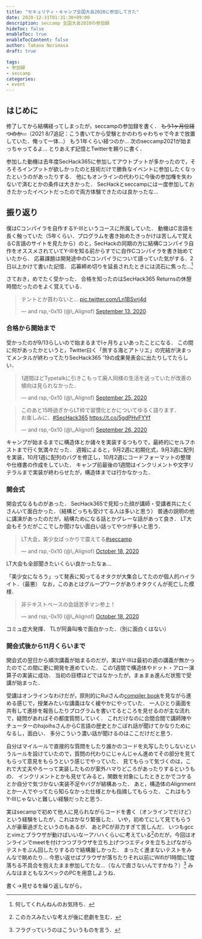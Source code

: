```yaml
---
title: "セキュリティ・キャンプ全国大会2020に参加してきた"
date: 2020-12-31T01:31:30+09:00
description: seccamp 全国大会2020の参加録
hideToc: false
enableToc: true
enableTocContent: false
author: Takana Norimasa
draft: true

tags:
- 参加録
- seccamp
categories:
- event
---
```



## はじめに
修了してから結構経ってしまったが，seccampの参加録を書く．
~~もう1ヶ月位経つのか...~~（2021 8/7追記：こう書いてから受験とかのわちゃわちゃで今まで放置していた．俺って一体...）
もう1年くらい経つのか... 次のseccamp2021が始まっちゃってるよ...
とりあえず記憶とTwitterを頼りに書く．

参加した動機は去年度SecHack365に参加してアウトプットが多かったので，そろそろインプットが欲しかったのと技術だけで勝負なイベントに参加したくなったというのがあったりする．
他にもオンラインの代わりに今後の参加権を失わないで済むとかの条件は大きかった．
SecHackとseccampには一度参加しておきたかったイベントだったので両方体験できたのは良かったな...

## 振り返り
僕はCコンパイラを自作するY-Ⅲというコースに所属していた．
動機はC言語を長く触っていた（5年くらい．プログラムを書き始めたきっかけは苦しんで覚えるC言語のサイトを見たから）のと，SecHackの同期の方に結構Cコンパイラ自作をオススメされていてY-Ⅲを知る前からすでに自作Cコンパイラを書き始めていたから．
応募課題は開発途中のCコンパイラについて語っていた気がする．2日以上かけて書いた記憶．
応募締め切りを延長されたときには流石に焦った...[^1]

[^1]:何してくれんねんのお気持ち．

さておき，めでたく受かった．
合格を知ったのはSecHack365 Returnsの休憩時間だったのをよく覚えている．
<blockquote class="twitter-tweet"><p lang="ja" dir="ltr">テントとか買わないと... <a href="https://t.co/Ln1BSvrj4d">pic.twitter.com/Ln1BSvrj4d</a></p>&mdash; and rsp,-0x10 (@\_Alignof) <a href="https://twitter.com/_Alignof/status/1305023875638419461?ref_src=twsrc%5Etfw">September 13, 2020</a></blockquote> <script async src="https://platform.twitter.com/widgets.js" charset="utf-8"></script>

### 合格から開始まで
受かったのが9/13らしいので始まるまでⅠヶ月ちょいあったことになる．
この間に何があったかというと，Twitter曰く「旅する海とアトリエ」の完結が決まってメンタルが終わってたりSecHack365 '19の成果発表会に出たりしてたらしい．
<blockquote class="twitter-tweet"><p lang="ja" dir="ltr">1週間ほどTypetalkに引きこもって廃人同様の生活を送っていたが改善の傾向は見られなかった．</p>&mdash; and rsp,-0x10 (@\_Alignof) <a href="https://twitter.com/_Alignof/status/1309376126976892929?ref_src=twsrc%5Etfw">September 25, 2020</a></blockquote> <script async src="https://platform.twitter.com/widgets.js" charset="utf-8"></script>
<blockquote class="twitter-tweet"><p lang="ja" dir="ltr">このあと15時過ぎからLT枠で習慣化とかについてゆるく語ります．<br>お楽しみに．<a href="https://twitter.com/hashtag/SecHack365?src=hash&amp;ref_src=twsrc%5Etfw">#SecHack365</a> <a href="https://t.co/5gdPHvFYYf">https://t.co/5gdPHvFYYf</a></p>&mdash; and rsp,-0x10 (@\_Alignof) <a href="https://twitter.com/_Alignof/status/1309722658402041862?ref_src=twsrc%5Etfw">September 26, 2020</a></blockquote> <script async src="https://platform.twitter.com/widgets.js" charset="utf-8"></script>
キャンプが始まるまでに構造体とか諸々を実装するつもりで，最終的にセルフホストまで行く気満々だった．
週報によると，9月2週に初期化式，9月3週に配列を実装，10月1週に配列のバグを修正し，10月2週にコードフォーマットの整理や仕様書の作成をしていた．
キャンプ前最後の1週間はインクリメントや文字リテラルまで実装が終わらせたが，構造体までは行かなかった．

### 開会式
開会式なるものがあった．
SecHack365で見知った顔が講師・受講者共にたくさんいて面白かった．（結構どっちも受けてる人は多いと思う）
普通の説明の他に講演があったのだが，結構ためになる話とかグレーな話があって良き．
LT大会もそうだがここでしか聞けない面白い話ってやつが多いと思う．
<blockquote class="twitter-tweet"><p lang="ja" dir="ltr">LT大会，美少女ばっかりで震えてる<a href="https://twitter.com/hashtag/seccamp?src=hash&amp;ref_src=twsrc%5Etfw">#seccamp</a></p>&mdash; and rsp,-0x10 (@\_Alignof) <a href="https://twitter.com/_Alignof/status/1317753504685981696?ref_src=twsrc%5Etfw">October 18, 2020</a></blockquote> <script async src="https://platform.twitter.com/widgets.js" charset="utf-8"></script>
LT大会も全部聞きたいくらい良かったなぁ... 

「美少女になろう」って発表に知ってるオタクが大集合してたのが個人的ハイライト．（最悪）
なお，このあとはグループワークがありオタクくんが死亡した模様．
<blockquote class="twitter-tweet"><p lang="ja" dir="ltr">非テキストベースの会話苦手マン参上！</p>&mdash; and rsp,-0x10 (@\_Alignof) <a href="https://twitter.com/_Alignof/status/1317775805183717376?ref_src=twsrc%5Etfw">October 18, 2020</a></blockquote> <script async src="https://platform.twitter.com/widgets.js" charset="utf-8"></script>
コミュ症大発揮．
TLが阿鼻叫喚で面白かった．（別に面白くはない）

### 開会式後から11月くらいまで
開会式の翌日から順次講義が始まるのだが，実はY-Ⅲは最初の週の講義が無かったのでこの間に更に開発を進めていた．
この1週間で構造体やドット・アロー演算子の実装に成功．
当初の目標ほどではなかったが，まぁまぁ進んだ状態で受講が始まった．

受講はオンラインなわけだが，原則的にRuiさんの[compiler book](https://www.sigbus.info/compilerbook)を見ながら進める感じで，授業みたいな講義はなく緩やかにやっていた．
一人ひとり画面を共有して進捗を報告したりプログラムを書いてるところを見せるのが主な流れで，疑問があればその都度質問していく．
これだけなのに合間合間で講師陣やチューターのhsjoihsさんからC言語の歴史とかこぼれ話が聞けてかなりためになるし，面白い．
多分こういう濃い話が聞けるのはここだけだと思う．

自分はマイルールで直接的な質問をしたり誰かのコードを丸写したりしないというルールを設けていたので，質問の代わりにじゃんじゃん進めてその部分を見てもらって意見をもらうという感じでやっていた．
見てもらって気づくのは，これで大丈夫やろーって実装したものが案外ハマりどころがあったりするというもの．
インクリメントとかも見せてみると，関数を対象にしたときとかでコケるとか自分で気づかない実装不足やバグが結構あった．
あと，構造体のAlignmentとか一人でやってたら知らなかった仕様とかも指摘してもらった．
これはもうY-Ⅲじゃないと難しい経験だったと思う．

実はsecampで初めて他人に見られながらコードを書く（オンラインでだけど）という経験をしたが，これはかなり緊張した．
いや，初めてにして見てもらう人が豪華過ぎたというのもあるが．
あとPCが非力すぎて苦しんだ．
いつもgccとvimとブラウザが動けばいいなーアハハくらいに考えている[^2]のだが，今回はオンラインでmeetを付けつつブラウザを立ち上げつつエディタを立ち上げながらテストをぶん回したりするので結構厳しかった．
まったく進まないテストをみんなで眺めたり...
今思い返せばブラウザが落ちたりそれ以前にWifiが1時間に1度落ちる不具合を抱えたまま参加してたな...（なんで直さないんですかね？）[^3]
みんなはまともなスペックのPCを用意しようね．

[^2]:このカスみたいな考えが後に悲劇を生む．
[^3]:フラグっていうのはこういうものを言う．

書く→見せるを繰り返しながら，

